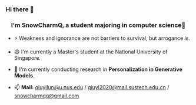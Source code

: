 ### Hi there 👋

### <div align="center">I'm SnowCharmQ, a student majoring in computer science🚀</div>  


- ⚡ Weakness and ignorance are not barriers to survival, but arrogance is.

- 😄 I'm currently a Master's student at the National University of Singapore.

- 🌱 I'm currently conducting research in **Personalization in Generative Models**.

- 📫 **Mail:** qiuyilun@u.nus.edu / qiuyl2020@mail.sustech.edu.cn / snowcharmqq@gmail.com
